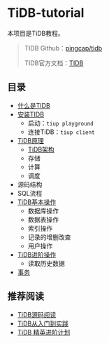 # TiDB-tutorial
本项目是TiDB教程。

> TIDB Github：[pingcap/tidb](https://github.com/pingcap/tidb)
>
> TIDB官方文档：[TIDB](https://docs.pingcap.com/zh/tidb/stable)

## 目录

- [什么是TIDB]()
- [安装TIDB](https://docs.pingcap.com/zh/tidb/stable/quick-start-with-tidb)
  - 启动：`tiup playground`
  - 连接TiDB：`tiup client`
- [TiDB原理]()
  - [TiDB架构]()
  - 存储
  - 计算
  - 调度
- 源码结构
- SQL流程
- [TiDB基本操作](./content/TiDB基本操作.md)
  - 数据库操作
  - 数据表操作
  - 索引操作
  - 记录的增删改查
  - 用户操作
- [TiDB进阶操作](./content/TiDB进阶操作.md)
  - 读取历史数据
- [事务]()

## 推荐阅读

- [TiDB源码阅读](https://pingcap.com/blog-cn/#TiDB-%E6%BA%90%E7%A0%81%E9%98%85%E8%AF%BB)
- [TiDB从入门到实践](https://www.bilibili.com/video/BV1Xz4y1Q79U?p=3&spm_id_from=pageDriver)
- [TiDB 精英进阶计划](https://www.bilibili.com/video/BV1pp4y1X7UQ?from=search&seid=14358703445510926872)